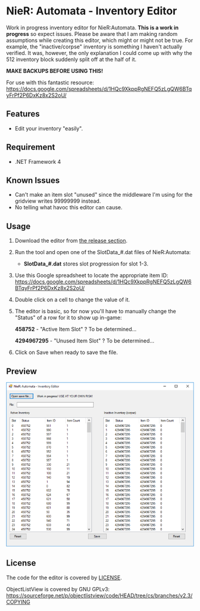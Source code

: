 # NieR: Automata - Inventory Editor
Work in progress inventory editor for NieR:Automata. **This is a work in progress** so expect issues. Please be aware that I am making random assumptions while creating this editor, which might or might not be true. For example, the "inactive/corpse" inventory is something I haven't actually verified. It was, however, the only explanation I could come up with why the 512 inventory block suddenly split off at the half of it.

**MAKE BACKUPS BEFORE USING THIS!**

For use with this fantastic resource: https://docs.google.com/spreadsheets/d/1HQc9XkppRgNEFQ5zLgQW6BTqyFrPf2P6DxKz8x2S2oU/

## Features

* Edit your inventory "easily".

## Requirement

* .NET Framework 4

## Known Issues

* Can't make an item slot "unused" since the middleware I'm using for the gridview writes 99999999 instead.
* No telling what havoc this editor can cause.

## Usage

1. Download the editor from [the release section](https://github.com/Idearum/NieRAutomata_Inventory_Editor/releases).

2. Run the tool and open one of the SlotData_#.dat files of NieR:Automata:

   - **SlotData_#.dat** stores slot progression for slot 1-3.
   
3. Use this Google spreadsheet to locate the appropriate item ID: https://docs.google.com/spreadsheets/d/1HQc9XkppRgNEFQ5zLgQW6BTqyFrPf2P6DxKz8x2S2oU/

4. Double click on a cell to change the value of it.

5. The editor is basic, so for now you'll have to manually change the "Status" of a row for it to show up in-game:

    **458752** - "Active Item Slot" ? To be determined...
    
    **4294967295** - "Unused Item Slot" ? To be determined...
    
6. Click on Save when ready to save the file.

## Preview

![Screenshot of the editor](screenshot.png "Screenshot of the editor")

## License

The code for the editor is covered by [LICENSE](LICENSE).

ObjectListView is covered by GNU GPLv3: https://sourceforge.net/p/objectlistview/code/HEAD/tree/cs/branches/v2.3/COPYING

